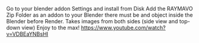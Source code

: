 Go to your blender addon Settings and install from Disk
Add the RAYMAVO Zip Folder as an addon to your Blender
there must be and object inside the Blender before Render.
Takes images from both sides (side view and top-down view)
Enjoy to the max!
https://www.youtube.com/watch?v=VDBEaYNBsHI
